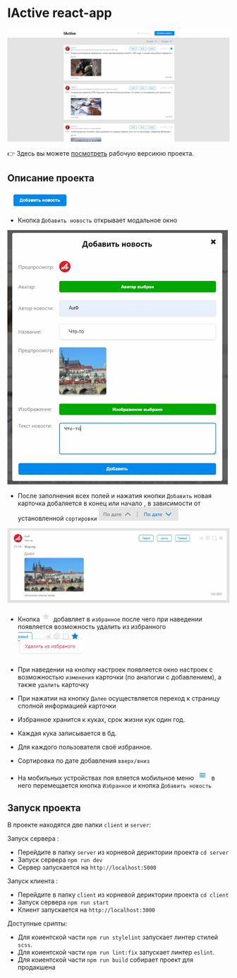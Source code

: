 # IActive react-app

![](github/iactive.jpg)

:point_right: Здесь вы можете [посмотреть](http://194.87.98.26:8080/) рабочую версиюю проекта.

## Описание проекта
![](github/appendNews.jpg)
* Кнопка `Добавить новость` открывает модальное окно

![](github/modalAppend.jpg)
* После заполнения всех полей и нажатия кнопки `Добавить` 
новая карточка добаляется в конец или начало , 
в зависимости от установленной `сортировки` ![](github/sort.jpg)

![](github/appendedNews.jpg)

* Кнопка ![](github/addFavouriteDis.jpg) добавляет в `избранное`
после чего при наведении появляется возможность удалить из избранного
  ![](github/deleteFavourite.jpg)

* При наведении на кнопку настроек появляется окно настроек
с возможностью `изменения` карточки (по аналогии с добавлением),
а также `удалить` карточку
* При нажатии на кнопку `Далее`
осуществляется переход к страницу сполной информацией карточки

* Избранное хранится к куках, срок жизни кук один год. 
* Каждая кука записывается в бд.
* Для каждого пользователя своё избранное.
* Сортировка по дате добавления `вверх/вниз`
* На мобильных устройствах поя вляется мобильное меню ![](github/mobileMenu.jpg) в него
перемещается кнопка `Избранное` и кнопка `Добавить новость`

## Запуск проекта

В проекте находятся две папки `client` и `server`:

Запуск сервера :
* Перейдите в папку `server` из корневой дериктории проекта `cd server`
* Запуск сервера `npm run dev`
* Сервер запускается на  `http://localhost:5000`

Запуск клиента :
* Перейдите в папку `client` из корневой дериктории проекта `cd client`
* Запуск сервера `npm run start`
* Клиент запускается на  `http://localhost:3000`

Доступные срипты:
* Для коиентской части `npm run stylelint` запускает линтер стилей `scss`.
* Для коиентской части `npm run lint:fix` запускает линтер `eslint`.
* Для коиентской части `npm run build` собирает проект для продакшена


